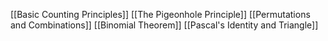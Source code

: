 [[Basic Counting Principles]]
[[The Pigeonhole Principle]]
[[Permutations and Combinations]]
[[Binomial Theorem]]
[[Pascal's Identity and Triangle]]
